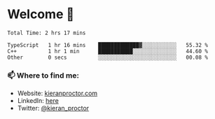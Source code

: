 # Welcome 🦘

<!--START_SECTION:waka-->

```text
Total Time: 2 hrs 17 mins

TypeScript   1 hr 16 mins    █████████████▓░░░░░░░░░░░   55.32 %
C++          1 hr 1 min      ███████████░░░░░░░░░░░░░░   44.60 %
Other        0 secs          ░░░░░░░░░░░░░░░░░░░░░░░░░   00.08 %
```

<!--END_SECTION:waka-->

### 📫 Where to find me:

-   Website: [kieranproctor.com](https://kieranproctor.com/)
-   LinkedIn: [here](https://www.linkedin.com/in/kieran-proctor-086b5a159/)
-   Twitter: [@kieran_proctor](https://twitter.com/kieran_proctor)
